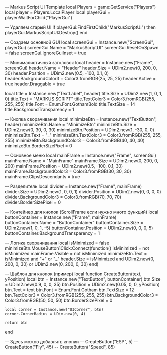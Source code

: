 -- Markus Script UI Template
local Players = game:GetService("Players")
local player = Players.LocalPlayer
local playerGui = player:WaitForChild("PlayerGui")

-- Удаляем старый UI
if playerGui:FindFirstChild("MarkusScriptUI") then
    playerGui.MarkusScriptUI:Destroy()
end

-- Создаем основной GUI
local screenGui = Instance.new("ScreenGui", playerGui)
screenGui.Name = "MarkusScriptUI"
screenGui.ResetOnSpawn = false
screenGui.IgnoreGuiInset = true

-- Минималистичный заголовок
local header = Instance.new("Frame", screenGui)
header.Name = "Header"
header.Size = UDim2.new(0, 200, 0, 30)
header.Position = UDim2.new(0.5, -100, 0.1, 0)
header.BackgroundColor3 = Color3.fromRGB(25, 25, 25)
header.Active = true
header.Draggable = true

local title = Instance.new("TextLabel", header)
title.Size = UDim2.new(1, 0, 1, 0)
title.Text = "MARKUS SCRIPT"
title.TextColor3 = Color3.fromRGB(255, 255, 255)
title.Font = Enum.Font.GothamBold
title.TextSize = 14
title.BackgroundTransparency = 1

-- Кнопка сворачивания
local minimizeBtn = Instance.new("TextButton", header)
minimizeBtn.Name = "MinimizeBtn"
minimizeBtn.Size = UDim2.new(0, 30, 0, 30)
minimizeBtn.Position = UDim2.new(1, -30, 0, 0)
minimizeBtn.Text = "_"
minimizeBtn.TextColor3 = Color3.fromRGB(255, 255, 255)
minimizeBtn.BackgroundColor3 = Color3.fromRGB(40, 40, 40)
minimizeBtn.BorderSizePixel = 0

-- Основное меню
local mainFrame = Instance.new("Frame", screenGui)
mainFrame.Name = "MainFrame"
mainFrame.Size = UDim2.new(0, 200, 0, 200)
mainFrame.Position = UDim2.new(0.5, -100, 0.1, 30)
mainFrame.BackgroundColor3 = Color3.fromRGB(30, 30, 30)
mainFrame.ClipsDescendants = true

-- Разделитель
local divider = Instance.new("Frame", mainFrame)
divider.Size = UDim2.new(1, 0, 0, 1)
divider.Position = UDim2.new(0, 0, 0, 0)
divider.BackgroundColor3 = Color3.fromRGB(70, 70, 70)
divider.BorderSizePixel = 0

-- Контейнер для кнопок (ScrollFrame если нужно много функций)
local buttonContainer = Instance.new("Frame", mainFrame)
buttonContainer.Name = "ButtonContainer"
buttonContainer.Size = UDim2.new(1, 0, 1, -5)
buttonContainer.Position = UDim2.new(0, 0, 0, 5)
buttonContainer.BackgroundTransparency = 1

-- Логика сворачивания
local isMinimized = false
minimizeBtn.MouseButton1Click:Connect(function()
    isMinimized = not isMinimized
    mainFrame.Visible = not isMinimized
    minimizeBtn.Text = isMinimized and "+" or "_"
    header.Size = isMinimized and UDim2.new(0, 200, 0, 30) or UDim2.new(0, 200, 0, 30)
end)

-- Шаблон для кнопок (пример)
local function CreateButton(text, yPosition)
    local btn = Instance.new("TextButton", buttonContainer)
    btn.Size = UDim2.new(0.9, 0, 0, 35)
    btn.Position = UDim2.new(0.05, 0, 0, yPosition)
    btn.Text = text
    btn.Font = Enum.Font.Gotham
    btn.TextSize = 12
    btn.TextColor3 = Color3.fromRGB(255, 255, 255)
    btn.BackgroundColor3 = Color3.fromRGB(50, 50, 50)
    btn.BorderSizePixel = 0
    
    local corner = Instance.new("UICorner", btn)
    corner.CornerRadius = UDim.new(0, 4)
    
    return btn
end

-- Здесь можно добавлять кнопки
-- CreateButton("ESP", 5)
-- CreateButton("Fly", 45)
-- CreateButton("Speed", 85)
